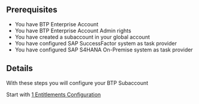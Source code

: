 ## Prerequisites

- You have BTP Enterprise Account
- You have BTP Enterprise Account Admin rights
- You have created a subaccount in your global account
- You have configured SAP SuccessFactor system as task provider
- You have configured SAP S4HANA  On-Premise system as task provider


## Details

With these steps you will configure your BTP Subaccount

Start with [1 Entitlements Configuration](https://github.com/Sereg20/Task_Center/blob/master/BTP_config/1%20Entitlements%20Config/README.md)